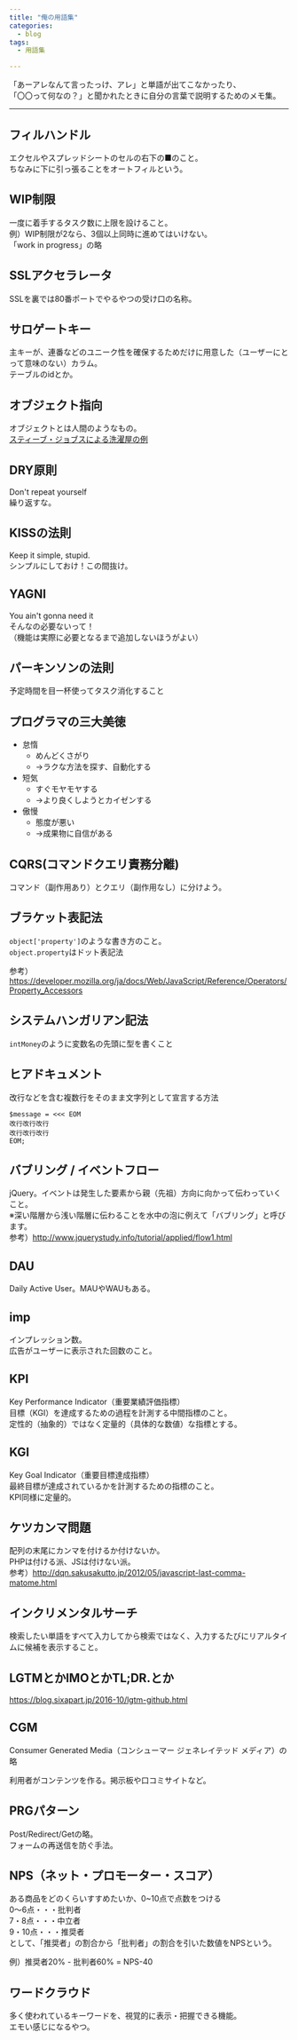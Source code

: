 ```yaml
---
title: "俺の用語集"
categories:
  - blog
tags:
  - 用語集

---
```


  
「あーアレなんて言ったっけ、アレ」と単語が出てこなかったり、  
「〇〇って何なの？」と聞かれたときに自分の言葉で説明するためのメモ集。  
  
---  
  
## フィルハンドル  
エクセルやスプレッドシートのセルの右下の■のこと。  
ちなみに下に引っ張ることをオートフィルという。  
  
## WIP制限  
一度に着手するタスク数に上限を設けること。  
例）WIP制限が2なら、3個以上同時に進めてはいけない。  
「work in progress」の略  
  
## SSLアクセラレータ  
SSLを裏では80番ポートでやるやつの受け口の名称。  
  
## サロゲートキー  
主キーが、連番などのユニーク性を確保するためだけに用意した（ユーザーにとって意味のない）カラム。  
テーブルのidとか。  
  
## オブジェクト指向  
オブジェクトとは人間のようなもの。  
[スティーブ・ジョブスによる洗濯屋の例](https://yakst.com/ja/posts/3420)  
  
## DRY原則  
  
Don't repeat yourself  
繰り返すな。  
  
## KISSの法則  
  
Keep it simple, stupid.  
シンプルにしておけ！この間抜け。  
  
## YAGNI  
  
You ain't gonna need it  
そんなの必要ないって！  
（機能は実際に必要となるまで追加しないほうがよい）  
  
## パーキンソンの法則  
予定時間を目一杯使ってタスク消化すること  
  
## プログラマの三大美徳  
  
- 怠惰  
    - めんどくさがり  
    - →ラクな方法を探す、自動化する  
- 短気  
    - すぐモヤモヤする  
    - →より良くしようとカイゼンする  
- 傲慢  
    - 態度が悪い  
    - →成果物に自信がある  
  
  
## CQRS(コマンドクエリ責務分離)  
  
コマンド（副作用あり）とクエリ（副作用なし）に分けよう。  
  
## ブラケット表記法  
  
`object['property']`のような書き方のこと。  
`object.property`はドット表記法  
  
参考）https://developer.mozilla.org/ja/docs/Web/JavaScript/Reference/Operators/Property_Accessors  
  
## システムハンガリアン記法  
  
`intMoney`のように変数名の先頭に型を書くこと  
  
## ヒアドキュメント  
  
改行などを含む複数行をそのまま文字列として宣言する方法  
  
```
$message = <<< EOM
改行改行改行
改行改行改行
EOM;
```

## バブリング / イベントフロー  
  
jQuery。イベントは発生した要素から親（先祖）方向に向かって伝わっていくこと。  
※深い階層から浅い階層に伝わることを水中の泡に例えて「バブリング」と呼びます。  
参考）http://www.jquerystudy.info/tutorial/applied/flow1.html  
  
## DAU  
Daily Active User。MAUやWAUもある。  
  
## imp  
インプレッション数。  
広告がユーザーに表示された回数のこと。  
  
## KPI  
Key Performance Indicator（重要業績評価指標）  
目標（KGI）を達成するための過程を計測する中間指標のこと。  
定性的（抽象的）ではなく定量的（具体的な数値）な指標とする。  
  
## KGI  
Key Goal Indicator（重要目標達成指標）  
最終目標が達成されているかを計測するための指標のこと。  
KPI同様に定量的。  
  
## ケツカンマ問題  
  
配列の末尾にカンマを付けるか付けないか。  
PHPは付ける派、JSは付けない派。  
参考）http://dqn.sakusakutto.jp/2012/05/javascript-last-comma-matome.html  
  
## インクリメンタルサーチ  
検索したい単語をすべて入力してから検索ではなく、入力するたびにリアルタイムに候補を表示すること。  
  
## LGTMとかIMOとかTL;DR.とか  
https://blog.sixapart.jp/2016-10/lgtm-github.html  
  
## CGM  
Consumer Generated Media（コンシューマー ジェネレイテッド メディア）の略  
  
利用者がコンテンツを作る。掲示板や口コミサイトなど。  
  
## PRGパターン  
Post/Redirect/Getの略。  
フォームの再送信を防ぐ手法。  
  
## NPS（ネット・プロモーター・スコア）  
  
ある商品をどのくらいすすめたいか、0~10点で点数をつける  
0〜6点・・・批判者  
7・8点・・・中立者  
9・10点・・・推奨者  
として、「推奨者」の割合から「批判者」の割合を引いた数値をNPSという。  
  
例）推奨者20% - 批判者60% = NPS-40  

## ワードクラウド

多く使われているキーワードを、視覚的に表示・把握できる機能。  
エモい感じになるやつ。